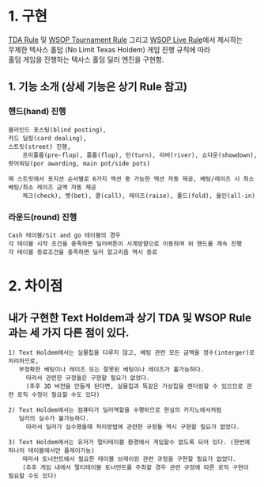 # 1. 구현
[TDA Rule](https://www.dropbox.com/scl/fo/f7vqy37097o85tbu6dkgw/ANTjxd5_tA2l52pdZkKXPXY?e=2&preview=2022+Poker+TDA+Rules+Redlines+PDF+Longform+Vers+1.0.pdf&rlkey=f7625k2u3cv29p4bwe6x94njn&dl=0) 및 [WSOP Tournament Rule](https://www.wsop.com/2024/2024-WSOP-Tournament-Rules.pdf) 그리고 [WSOP Live Rule](https://www.wsop.com/2024/2024-WSOP-Live-Action-Rules.pdf)에서 제시하는  
무제한 텍사스 홀덤 (No Limit Texas Holdem) 게임 진행 규칙에 따라  
홀덤 게임을 진행하는 텍사스 홀덤 딜러 엔진을 구현함.  

## 1. 기능 소개 (상세 기능은 상기 Rule 참고)
### 핸드(hand) 진행
    블라인드 포스팅(blind posting), 
    카드 딜링(card dealing),
    스트릿(street) 진행,
        프리플롭(pre-flop), 플롭(flop), 턴(turn), 리버(river), 쇼다운(showdown), 팟어워딩(por awarding, main pot/side pots)
    
    매 스트릿에서 포지션 순서별로 6가지 액션 중 가능한 액션 자동 제공, 베팅/레이즈 시 최소 베팅/최소 레이즈 금액 자동 제공
        체크(check), 벳(bet), 콜(call), 레이즈(raise), 폴드(fold), 올인(all-in)

### 라운드(round) 진행
    Cash 테이블/Sit and go 테이블의 경우 
    각 테이블 시작 조건을 충족하면 딜러버튼이 시계방향으로 이동하며 위 핸드를 계속 진행
    각 테이블 종료조건을 충족하면 딜러 알고리즘 역시 종료

# 2. 차이점
## 내가 구현한 Text Holdem과 상기 TDA 및 WSOP Rule과는 세 가지 다른 점이 있다.

    1) Text Holdem에서는 실물칩을 다루지 않고, 베팅 관련 모든 금액을 정수(interger)로 처리하므로,
       부정확한 베팅이나 레이즈 또는 잘못된 베팅이나 레이즈가 불가능하다.
         따라서 관련한 규정들은 구현할 필요가 없었다.
         (추후 3D 버전을 만들게 된다면, 실물칩과 똑같은 가상칩을 렌더링할 수 있으므로 관련 로직 수정이 필요할 수도 있다)  
    
    2) Text Holdem에서는 컴퓨터가 딜러역할을 수행하므로 현실의 카지노에서처럼
       딜러의 실수가 불가능하다.
         따라서 딜러가 실수했을때 처리방법에 관련한 규정들 역시 구현할 필요가 없었다.

    3) Text Holdem에서는 유저가 멀티테이블 환경에서 게임할수 없도록 되어 있다. (한번에 하나의 테이블에서만 플레이가능)
        따라서 토너먼트에서 필요한 테이블 브레이킹 관련 규정을 구현할 필요가 없었다.
        (추후 게임 내에서 멀티테이블 토너먼트를 주최할 경우 관련 규정에 따른 로직 구현이 필요할 수도 있다)
